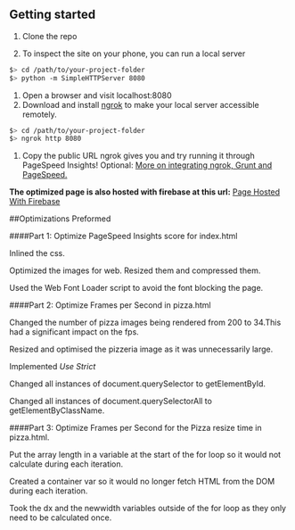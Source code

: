 ## Getting started

1. Clone the repo

1. To inspect the site on your phone, you can run a local server

  ```bash
  $> cd /path/to/your-project-folder
  $> python -m SimpleHTTPServer 8080
  ```

1. Open a browser and visit localhost:8080
1. Download and install [ngrok](https://ngrok.com/) to make your local server accessible remotely.

  ``` bash
  $> cd /path/to/your-project-folder
  $> ngrok http 8080
  ```

1. Copy the public URL ngrok gives you and try running it through PageSpeed Insights! Optional: [More on integrating ngrok, Grunt and PageSpeed.](http://www.jamescryer.com/2014/06/12/grunt-pagespeed-and-ngrok-locally-testing/)

**The optimized page is also hosted with firebase at this url:** [Page Hosted With Firebase](https://web-optimisation.firebaseapp.com/"Web-Optimisation")

##Optimizations Preformed

####Part 1: Optimize PageSpeed Insights score for index.html

Inlined the css.

Optimized the images for web. Resized them and compressed them.

Used the Web Font Loader script to avoid the font blocking the page.

####Part 2: Optimize Frames per Second in pizza.html

Changed the number of pizza images being rendered from 200 to 34.This had a significant impact on the fps.

Resized and optimised the pizzeria image as it was unnecessarily large.

Implemented _Use Strict_

Changed all instances of document.querySelector to getElementById.

Changed all instances of document.querySelectorAll to getElementByClassName.

####Part 3: Optimize Frames per Second for the Pizza resize time in pizza.html.

Put the array length in a variable at the start of the for loop so it would not calculate during each iteration.

Created a container var so it would no longer fetch HTML from the DOM during each iteration.

Took the dx and the newwidth variables outside of the for loop as they only need to be calculated once. 

